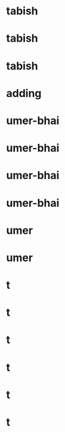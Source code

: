 # tabish
# tabish
# tabish
# adding
# umer-bhai
# umer-bhai
# umer-bhai
# umer-bhai
# umer
# umer
# t
# t
# t
# t
# t
# t
